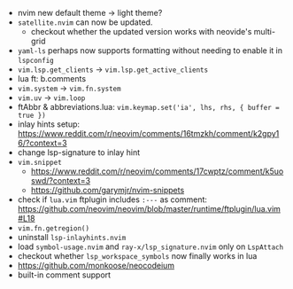 <!-- LTeX: enabled=false -->
- nvim new default theme -> light theme?
- `satellite.nvim` can now be updated.
	+ checkout whether the updated version works with neovide's multi-grid
- `yaml-ls` perhaps now supports formatting without needing to enable it in
  `lspconfig`
- `vim.lsp.get_clients` -> `vim.lsp.get_active_clients`
- lua ft: b.comments
- `vim.system` -> `vim.fn.system`
- `vim.uv` -> `vim.loop`
- ftAbbr & abbreviations.lua: `vim.keymap.set('ia', lhs, rhs, { buffer = true })`
- inlay hints setup: <https://www.reddit.com/r/neovim/comments/16tmzkh/comment/k2gpy16/?context=3>
- change lsp-signature to inlay hint
- `vim.snippet`
	+ <https://www.reddit.com/r/neovim/comments/17cwptz/comment/k5uoswd/?context=3>
	+ <https://github.com/garymjr/nvim-snippets>
- check if `lua.vim` ftplugin includes `:---` as comment:
  <https://github.com/neovim/neovim/blob/master/runtime/ftplugin/lua.vim#L18>
- `vim.fn.getregion()`
- uninstall `lsp-inlayhints.nvim`
- load `symbol-usage.nvim` and `ray-x/lsp_signature.nvim` only on `LspAttach`
- checkout whether `lsp_workspace_symbols` now finally works in lua
- <https://github.com/monkoose/neocodeium>
- built-in comment support
